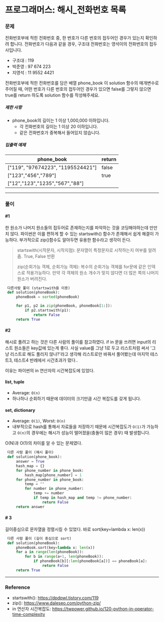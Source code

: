 # 프로그래머스: 해시_전화번호 목록

### 문제

전화번호부에 적힌 전화번호 중, 한 번호가 다른 번호의 접두어인 경우가 있는지 확인하려 합니다.
전화번호가 다음과 같을 경우, 구조대 전화번호는 영석이의 전화번호의 접두사입니다.

- 구조대 : 119
- 박준영 : 97 674 223
- 지영석 : 11 9552 4421

전화번호부에 적힌 전화번호를 담은 배열 phone_book 이 solution 함수의 매개변수로 주어질 때, 어떤 번호가 다른 번호의 접두어인 경우가 있으면 false를 그렇지 않으면 true를 return 하도록 solution 함수를 작성해주세요.

##### 제한 사항

- phone_book의 길이는 1 이상 1,000,000 이하입니다.
  - 각 전화번호의 길이는 1 이상 20 이하입니다.
  - 같은 전화번호가 중복해서 들어있지 않습니다.

##### 입출력 예제

| phone_book                        | return |
| --------------------------------- | ------ |
| ["119", "97674223", "1195524421"] | false  |
| ["123","456","789"]               | true   |
| ["12","123","1235","567","88"]    |        |

---

### 풀이

#### #1 

한 원소가 나머지 원소들의 접두어로 존재하는지를 파악하는 것을 코딩해야하는데 만만치 않다. 파이썬은 이를 편하게 할 수 있는 startswith() 함수가 존재해서 쉽게 해결이 가능하다. 부가적으로 zip()함수도 알아두면 유용한 함수라고 생각이 든다.

> startswith(시작문자, 시작지점): 문자열이 특정문자로 시작하는지 여부를 알려줌. True, False 반환
>
> zip(순회가능 객체, 순회가능 객체): 복수의 순회가능 객체를 for문에 같은 인덱스로 적용가능하다. 만약 각 객체의 원소 개수가 맞지 않다면 더 많은 쪽의 나머지 원소가 버려진다.

```python
 다른사람 풀이 (startswith을 이용)
 def solution(phoneBook):
     phoneBook = sorted(phoneBook)

     for p1, p2 in zip(phoneBook, phoneBook[1:]):
         if p2.startswith(p1):
             return False
     return True
```



#### #2

 해시로 풀려고 하는 것은 다른 사람의 풀이를 참고하였다. if in 문을 쓰려면 input의 리스트 원소들은 key값에 있는게 좋다. 사실 value를 그냥 1로 두고 리스트처럼 써서 '그냥 리스트로 해도 풀리지 않나?'라고 생각해 리스트로만 바꿔서  풀어봤는데 마지막 테스트3, 테스트4 반례에서 시간초과가 떴다..

 이유는 파이썬의 in 연산자의 시간복잡도에 있었다. 

#### list, tuple

- Average: `O(n)`
- 하나하나 순회하기 때문에 데이터의 크기만큼 시간 복잡도를 갖게 됩니다.

#### set, dictionary

- Average: `O(1)`, Worst: `O(n)`
- 내부적으로 hash를 통해서 자료들을 저장하기 때문에 시간복잡도가 `O(1)`가 가능하고 `O(n)`의 경우에는 해시가 성능이 떨어졌을(충돌이 많은 경우) 때 발생합니다.

O(N)과 O(1)의 차이를 알 수 있는 문제였다. 

```python
 다른 사람 풀이 (해시 풀이)
 def solution(phone_book):
     answer = True
     hash_map = {}
     for phone_number in phone_book:
         hash_map[phone_number] = 1
     for phone_number in phone_book:
         temp = ""
         for number in phone_number:
             temp += number
             if temp in hash_map and temp != phone_number:
                 return False
     return answer
```



#### # 3

 길이중심으로 문자열을 정렬시킬 수 있었다. 바로 sort(key=lambda x: len(x))

```python
 다른 사람 풀이 (길이 중심으로 sort)
 def solution(phoneBook):
     phoneBook.sort(key=lambda x: len(x))
     for a in range(len(phoneBook)):
         for b in range(a+1, len(phoneBook)):
             if phoneBook[b][:len(phoneBook[a])] == phoneBook[a]:
                 return False
     return True
```



---

### Reference

- startswith(): https://dpdpwl.tistory.com/119
- zip(): https://www.daleseo.com/python-zip/
- in 연산자 시간복잡도: https://twpower.github.io/120-python-in-operator-time-complexity